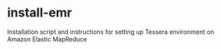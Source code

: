 install-emr
===========

Installation script and instructions for setting up Tessera environment on Amazon Elastic MapReduce
